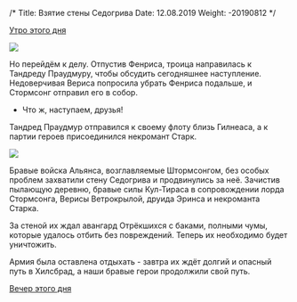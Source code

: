 /*
Title: Взятие стены Седогрива
Date: 12.08.2019
Weight: -20190812
*/

[Утро этого дня](/events/graymane-mansion#Утро)

![](https://i.postimg.cc/gcR3z3HK/image.png)

Но перейдём к делу. Отпустив Фенриса, троица направилась к Тандреду Праудмуру, чтобы обсудить сегодняшнее наступление. Недоверчивая Вериса попросила убрать Фенриса подальше, и Стормсонг отправил его в собор.

- Что ж, наступаем, друзья!

Тандред Праудмур отправился к своему флоту близь Гилнеаса, а к партии героев присоединился некромант Старк.

![](https://i.postimg.cc/vHt99Mjg/image.png)

Бравые войска Альянса, возглавляемые Штормсонгом, без особых проблем захватили стену Седогрива и продвинулись за неё. Зачистив пылающую деревню, бравые силы Кул-Тираса в сопровождении лорда Стормсонга, Верисы Ветрокрылой, друида Эринса и некроманта Старка.

За стеной их ждал авангард Отрёкшихся с баками, полными чумы, которые удалось отбить без повреждений. Теперь их необходимо будет уничтожить.

Армия была оставлена отдыхать - завтра их ждёт долгий и опасный путь в Хилсбрад, а наши бравые герои продолжили свой путь.

[Вечер этого дня](/events/graymane-mansion#Вечер)